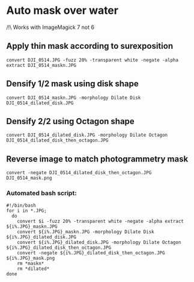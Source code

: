# Auto mask over water

/!\ Works with ImageMagick 7 not 6

## Apply thin mask according to surexposition
```
convert DJI_0514.JPG -fuzz 20% -transparent white -negate -alpha extract DJI_0514_maskn.JPG 
```

## Densify 1/2 mask using disk shape
```
convert DJI_0514_maskn.JPG -morphology Dilate Disk DJI_0514_dilated_disk.JPG
```

## Densify 2/2 using Octagon shape
```
convert DJI_0514_dilated_disk.JPG -morphology Dilate Octagon DJI_0514_dilated_disk_then_octagon.JPG
```

## Reverse image to match photogrammetry mask
```
convert -negate DJI_0514_dilated_disk_then_octagon.JPG DJI_0514_mask.png
```
### Automated bash script:
```
#!/bin/bash
for i in *.JPG;
  do 
    convert $i -fuzz 20% -transparent white -negate -alpha extract ${i%.JPG}_maskn.JPG
    convert ${i%.JPG}_maskn.JPG -morphology Dilate Disk ${i%.JPG}_dilated_disk.JPG
    convert ${i%.JPG}_dilated_disk.JPG -morphology Dilate Octagon ${i%.JPG}_dilated_disk_then_octagon.JPG
    convert -negate ${i%.JPG}_dilated_disk_then_octagon.JPG ${i%.JPG}_mask.png
    rm *maskn*
    rm *dilated*
done
```
